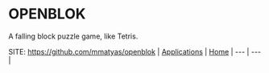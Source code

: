 # OPENBLOK

 A falling block puzzle game, like Tetris.

 SITE: https://github.com/mmatyas/openblok
 | [Applications](https://portable-linux-apps.github.io/apps.html) | [Home](https://portable-linux-apps.github.io)
 | --- | --- |
